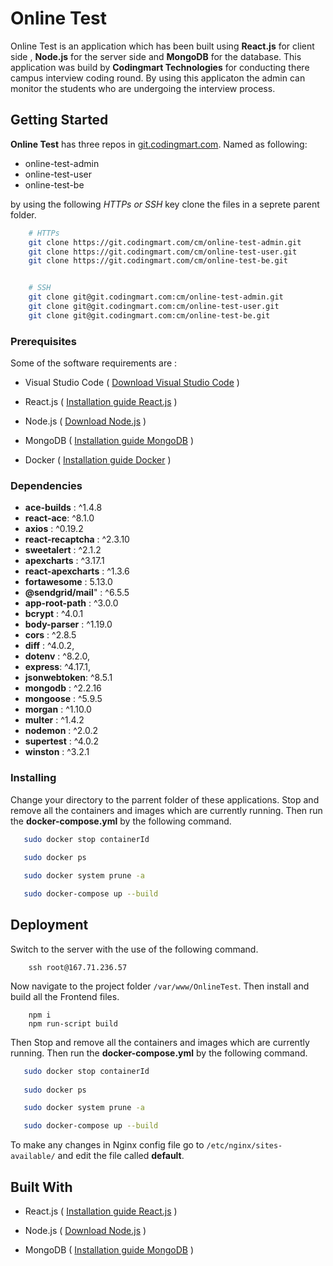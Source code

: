 # **Online Test**

Online Test is an application which has been built using **React.js** for client side , **Node.js** for the server side and **MongoDB** for the database. This application was build by **Codingmart Technologies** for conducting there campus interview coding round. By using this applicaton the admin can monitor the students who are undergoing the interview process.

## **Getting Started**

**Online Test** has three repos in [git.codingmart.com](https://git.codingmart.com/cm "gitlab"). Named as following: 
* online-test-admin
* online-test-user
* online-test-be 

by using the following *HTTPs or SSH* key clone the files in a seprete parent folder.
``` bash
    # HTTPs
    git clone https://git.codingmart.com/cm/online-test-admin.git
    git clone https://git.codingmart.com/cm/online-test-user.git
    git clone https://git.codingmart.com/cm/online-test-be.git


    # SSH
    git clone git@git.codingmart.com:cm/online-test-admin.git
    git clone git@git.codingmart.com:cm/online-test-user.git
    git clone git@git.codingmart.com:cm/online-test-be.git
```

### **Prerequisites**

Some of the software requirements are :

* Visual Studio Code ( [Download Visual Studio Code](https://code.visualstudio.com/download "visualstudio") )
* React.js ( [Installation guide React.js](https://reactjs.org/docs/getting-started.html "React.js") )

* Node.js ( [Download Node.js](https://nodejs.org/en/download/ "Node.js") )

* MongoDB ( [Installation guide MongoDB](https://docs.mongodb.com/manual/installation/ "MongoDb") )

* Docker ( [Installation guide Docker](https://docs.docker.com/engine/install/ "Docker") )

### **Dependencies**

* **ace-builds** : ^1.4.8
* **react-ace**: ^8.1.0
* **axios** : ^0.19.2
* **react-recaptcha** : ^2.3.10
* **sweetalert** : ^2.1.2
* **apexcharts** : ^3.17.1
* **react-apexcharts** : ^1.3.6
* **fortawesome** : 5.13.0
* **@sendgrid/mail**" : ^6.5.5
* **app-root-path** : ^3.0.0
* **bcrypt** : ^4.0.1
* **body-parser** : ^1.19.0
* **cors** : ^2.8.5
* **diff** : ^4.0.2,
* **dotenv** : ^8.2.0,
* **express**: ^4.17.1,
* **jsonwebtoken**: ^8.5.1
* **mongodb** : ^2.2.16
* **mongoose** : ^5.9.5
* **morgan** : ^1.10.0
* **multer** : ^1.4.2
* **nodemon** : ^2.0.2
* **supertest** : ^4.0.2
* **winston** : ^3.2.1

### **Installing**

Change your directory to the parrent folder of these applications. Stop and remove all the containers and images which are currently running. Then run the **docker-compose.yml** by the following command.
 ```bash
    sudo docker stop containerId
    
    sudo docker ps

    sudo docker system prune -a

    sudo docker-compose up --build

 ```
<!-- Featues will come here -->

 ## **Deployment**
 Switch to the server with the use of the following command.
```
    ssh root@167.71.236.57
```

Now navigate to the project folder `/var/www/OnlineTest`. Then install and build all the Frontend files.
```
    npm i 
    npm run-script build
``` 
 Then Stop and remove all the containers and images which are currently running. Then run the **docker-compose.yml** by the following command.
 ```bash
    sudo docker stop containerId
    
    sudo docker ps

    sudo docker system prune -a

    sudo docker-compose up --build

 ```
 To make any changes in Nginx config file go to `/etc/nginx/sites-available/` and edit the file called **default**.

 ## **Built With**

* React.js ( [Installation guide React.js](https://reactjs.org/docs/getting-started.html "React.js") )

* Node.js ( [Download Node.js](https://nodejs.org/en/download/ "Node.js") )

* MongoDB ( [Installation guide MongoDB](https://docs.mongodb.com/manual/installation/ "MongoDb") )


